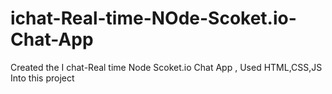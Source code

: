 # ichat-Real-time-NOde-Scoket.io-Chat-App
Created the  I chat-Real time  Node Scoket.io Chat App , Used HTML,CSS,JS Into this project
